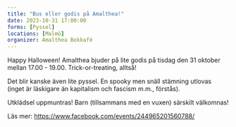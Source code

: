 ```yaml
---
title: "Bus eller godis på Amalthea!"
date: 2023-10-31 17:00:00
forms: [Pyssel]
locations: [Malmö]
organizer: Amalthea Bokkafé
---
```

Happy Halloween! Amalthea bjuder på lite godis på tisdag den 31 oktober mellan 17.00 - 19.00. Trick-or-treating, alltså! 

Det blir kanske även lite pyssel. En spooky men snäll stämning utlovas (inget är läskigare än kapitalism och fascism m.m., förstås).

Utklädsel uppmuntras! Barn (tillsammans med en vuxen) särskilt välkomnas!

Läs mer: https://www.facebook.com/events/244965201560788/
